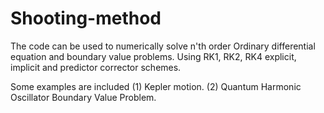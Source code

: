 # Shooting-method
The code can be used to numerically solve n'th order Ordinary differential equation and boundary value problems. Using RK1, RK2, RK4 
explicit, implicit and predictor corrector schemes.

Some examples are included 
(1) Kepler motion.
(2) Quantum Harmonic Oscillator Boundary Value Problem.

